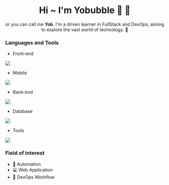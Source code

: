<h1 align="center">Hi ~ I'm Yobubble 👋 💫</h1>

<p align="center">
    or you can call me <b>Yob</b>. I'm a driven learner in FullStack and DevOps, aiming to explore the vast world of technology. 🌊
</p>
  

### Languages and Tools
- Front-end
<p align="left">
  <a href="https://skillicons.dev">
    <img src="https://skillicons.dev/icons?i=typescript,javascript,react,nextjs,vite,tailwind,vercel" />
  </a>
</p>


- Mobile
<p align="left">
  <a href="https://skillicons.dev">
    <img src="https://skillicons.dev/icons?i=dart,flutter" />
  </a>
</p>

- Back-end
<p align="left">
  <a href="https://skillicons.dev">
    <img src="https://skillicons.dev/icons?i=go,express,python,flask" />
  </a>
</p>

- Database
<p align="left">
  <a href="https://skillicons.dev">
    <img src="https://skillicons.dev/icons?i=mysql,postgres,mongo" />
  </a>
</p>

- Tools
<p align="left">
  <a href="https://skillicons.dev">
    <img src="https://skillicons.dev/icons?i=github,git,docker,figma,notion,postman" />
  </a>
</p>
  
### Field of interest
- 💎 Automation
- 💻 Web Application
- 🌊 DevOps Workflow
